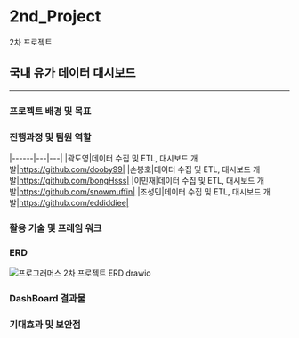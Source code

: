 # 2nd_Project
2차 프로젝트


## 국내 유가 데이터 대시보드
----------------------

### 프로젝트 배경 및 목표

### 진행과정 및 팀원 역할
|------|---|---|
|곽도영|데이터 수집 및 ETL, 대시보드 개발|https://github.com/dooby99|
|손봉호|데이터 수집 및 ETL, 대시보드 개발|https://github.com/bongHsss|
|이민재|데이터 수집 및 ETL, 대시보드 개발|https://github.com/snowmuffin|
|조성민|데이터 수집 및 ETL, 대시보드 개발|https://github.com/eddiddiee|

### 활용 기술 및 프레임 워크

### ERD
![프로그래머스 2차 프로젝트 ERD drawio](https://github.com/Programmers-2nd-Project/2nd_Project/assets/166678994/6710bcde-2a83-4e78-b993-4f897ef47a66)

### DashBoard 결과물

### 기대효과 및 보안점
